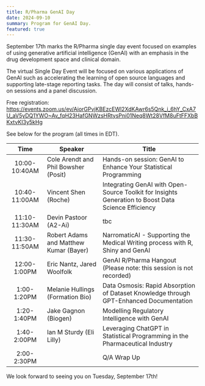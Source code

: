 ```yaml
---
title: R/Pharma GenAI Day 
date: 2024-09-10
summary: Program for GenAI Day.
featured: true
---
```


September 17th marks the R/Pharma single day event focused on examples of using generative artificial intelligence (GenAI) with an emphasis in the drug development space and clinical domain.

The virtual Single Day Event will be focused on various applications of GenAI such as accelerating the learning of open source languages and supporting late-stage reporting tasks. The day will consist of talks, hands-on sessions and a panel discussion.

Free registration: <https://events.zoom.us/ev/AiorGPvjKBEzcEWl2XdKAwr6s5Qnk_i_6hY_CxA7U_aV5yDQ1YWO~Av_fqH23HafGNWzsHRtysPni01Neq8Wt28VfM8uFtFFXbBKxtvKI3y5kHg>

See below for the program (all times in EDT).

|     Time      | Speaker                                | Title                                                                                               |
|:----------------:|---------------------|---------------------------------|
| 10:00-10:40AM | Cole Arendt and Phil Bowsher (Posit)   | Hands-on session: GenAI to Enhance Your Statistical Programming                                     |
| 10:40-11:00AM | Vincent Shen (Roche)                   | Integrating GenAI with Open-Source Toolkit for Insights Generation to Boost Data Science Efficiency |
| 11:10-11:30AM | Devin Pastoor (A2-Ai)                  | tbc                                                                                                 |
| 11:30-11:50AM | Robert Adams and Matthew Kumar (Bayer) | NarromaticAI - Supporting the Medical Writing process with R, Shiny and GenAI                       |
| 12:00-1:00PM  | Eric Nantz, Jared Woolfolk             | GenAI R/Pharma Hangout (Please note: this session is not recorded)                                  |
|  1:00-1:20PM  | Melanie Hullings (Formation Bio)       | Data Osmosis: Rapid Absorption of Dataset Knowledge through GPT-Enhanced Documentation              |
|  1:20-1:40PM  | Jake Gagnon (Biogen)                   | Modelling Regulatory Intelligence with GenAI                                                        |
|  1:40-2:00PM  | Ian M Sturdy (Eli Lilly)               | Leveraging ChatGPT in Statistical Programming in the Pharmaceutical Industry                        |
|  2:00-2:30PM  |                                        | Q/A Wrap Up                                                                                         |

We look forward to seeing you on Tuesday, September 17th!
